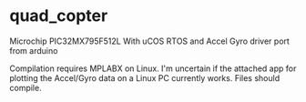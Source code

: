 quad_copter
===========

Microchip PIC32MX795F512L With uCOS RTOS and Accel Gyro driver port from arduino

Compilation requires MPLABX on Linux.  I'm uncertain if the attached app for plotting the Accel/Gyro data on a Linux PC currently works.  Files should compile.

